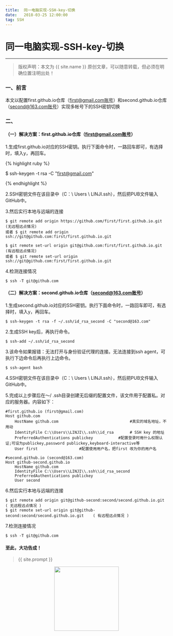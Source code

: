 ```yaml
---          
title:  同一电脑实现-SSH-key-切换
date:   2018-03-25 12:00:00
tag: SSH
---
```

# 同一电脑实现-SSH-key-切换

***
> 版权声明：本文为 {{ site.name }} 原创文章，可以随意转载，但必须在明确位置注明出处！

### 一、前言

本文以配置first.github.io仓库（first@gmail.com账号）和second.github.io仓库（second@163.com账号）实现多帐号下的SSH密钥切换

### 二、
#### （一）解决方案：first.github.io仓库（first@gmail.com账号）

1.生成first.github.io对应的SSH密钥。执行下面命令时，一路回车即可，有选择时，填入y，再回车。

<head><link rel="stylesheet" href="../css/syntax.css"></head>

{% highlight ruby %}

$ ssh-keygen -t rsa -C "first@gmail.com" 

{% endhighlight %}

2.SSH密钥文件在该目录中（C：\ Users \ LINJI.ssh），然后把PUB文件输入GitHub中。

3.然后实行本地与远端的连接

```
$ git remote add origin https://github.com/first/first.github.io.git   (无远程远点情况)
或者 $ git remote add origin ssh://git@github.com:first/first.github.io.git 
```

```
$ git remote set-url origin git@github.com:first/first.github.io.git   (有远程远点情况) 
或者 $ git remote set-url origin ssh://git@github.com:first/first.github.io.git
```
	
4.检测连接情况

```
$ ssh -T git@github.com  
```

#### （二）解决方案：second.github.io仓库（second@163.com账号）

1.生成second.github.io对应的SSH密钥。执行下面命令时，一路回车即可，有选择时，填入y，再回车。

```
$ ssh-keygen -t rsa -f ~/.ssh/id_rsa_second -C "second@163.com" 
```

2.生成SSH key后，再执行命令。

```
$ ssh-add ~/.ssh/id_rsa_second
```

3.该命令如果报错：无法打开与身份验证代理的连接。无法连接到ssh agent，可执行下边命令后再执行上边命令。

```
$ ssh-agent bash
```

4.SSH密钥文件在该目录中（C：\ Users \ LINJI.ssh），然后把PUB文件输入GitHub中。

5.完成以上步骤后在〜/ .ssh目录创建无后缀的配置文件，该文件用于配置私。对应的服务器。内容如下：

```
#first.github.io (first@gmail.com)        
Host github.com                                       
	HostName github.com                               #真实的域名地址，不用动         
	IdentityFile C:\\Users\\LINJI\\.ssh\\id_rsa       # SSH key 的地址     
	PreferredAuthentications publickey           #配置登录时用什么权限认证;可设为publickey,password publickey,keyboard-interactive等                 
	User first                  #配置使用用户名，把first 改为你的用户名  
      
#second.github.io (second@163.com)       
Host github-second.github.io      
	HostName github.com      
	IdentityFile C:\\Users\\LINJI\\.ssh\\id_rsa_second       
	PreferredAuthentications publickey       
	User second
```

6.然后实行本地与远端的连接

```
$ git remote add origin git@github-second:second/second.github.io.git        ( 无远程远点情况 )
$ git remote set-url origin git@github-second:second/second.github.io.git    ( 有远程远点情况 )
```

7.检测连接情况

```
$ ssh -T git@github.com
```

#### 至此，大功告成！

> {{ site.prompt }}

<div  align="center">
<img src="https://rengui520.github.io/images/wechart.jpg" width = "200" height = "200"/>
